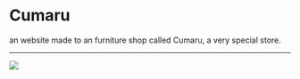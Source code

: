 # Cumaru
an website made to an furniture shop called Cumaru, a very special store.

<hr>

<img src="https://i.imgur.com/kVdPi5V.jpg" />
